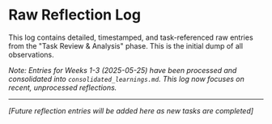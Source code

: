 # Raw Reflection Log

This log contains detailed, timestamped, and task-referenced raw entries from the "Task Review & Analysis" phase. This is the initial dump of all observations.

*Note: Entries for Weeks 1-3 (2025-05-25) have been processed and consolidated into `consolidated_learnings.md`. This log now focuses on recent, unprocessed reflections.*

---

*[Future reflection entries will be added here as new tasks are completed]*
